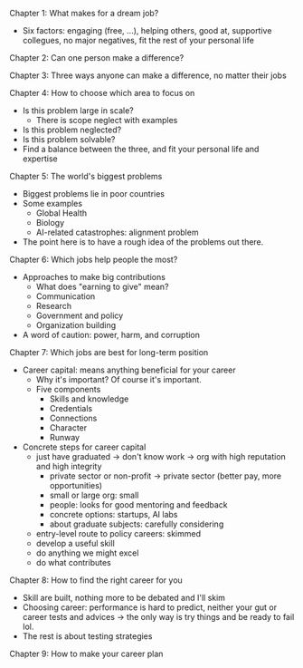 Chapter 1: What makes for a dream job?

- Six factors: engaging (free, ...), helping others, good at, supportive collegues, no major negatives, fit the rest of your personal life

Chapter 2: Can one person make a difference?

Chapter 3: Three ways anyone can make a difference, no matter their jobs

Chapter 4: How to choose which area to focus on

- Is this problem large in scale?
    - There is scope neglect with examples
- Is this problem neglected?
- Is this problem solvable?
- Find a balance between the three, and fit your personal life and expertise

Chapter 5: The world's biggest problems

- Biggest problems lie in poor countries
- Some examples
    - Global Health
    - Biology
    - AI-related catastrophes: alignment problem
- The point here is to have a rough idea of the problems out there.

Chapter 6: Which jobs help people the most?

- Approaches to make big contributions
    - What does "earning to give" mean?
    - Communication
    - Research
    - Government and policy
    - Organization building
- A word of caution: power, harm, and corruption

Chapter 7: Which jobs are best for long-term position

- Career capital: means anything beneficial for your career
    - Why it's important? Of course it's important.
    - Five components
        - Skills and knowledge
        - Credentials
        - Connections
        - Character
        - Runway
- Concrete steps for career capital
    - just have graduated -> don't know work -> org with high reputation and high integrity
        - private sector or non-profit -> private sector (better pay, more opportunities)
        - small or large org: small
        - people: looks for good mentoring and feedback
        - concrete options: startups, AI labs
        - about graduate subjects: carefully considering
    - entry-level route to policy careers: skimmed
    - develop a useful skill
    - do anything we might excel
    - do what contributes

Chapter 8: How to find the right career for you

- Skill are built, nothing more to be debated and I'll skim
- Choosing career: performance is hard to predict, neither your gut or career tests and advices
-> the only way is try things and be ready to fail lol.
- The rest is about testing strategies

Chapter 9: How to make your career plan

